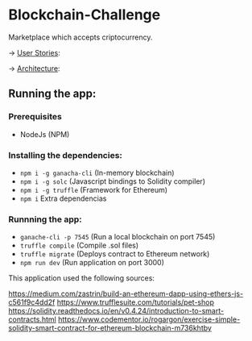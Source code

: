 # Blockchain-Challenge
Marketplace which accepts criptocurrency.

-> [User Stories](stories.md):

-> [Architecture](architecture.md):

## Running the app: 

### Prerequisites

* NodeJs (NPM)

### Installing the dependencies: 

* `npm i -g ganacha-cli` (In-memory blockchain)
* `npm i -g solc` (Javascript bindings to Solidity compiler)
* `npm i -g truffle` (Framework for Ethereum)
* `npm i` Extra dependencias

### Runnning the app: 

* `ganache-cli -p 7545` (Run a local blockchain on port 7545) 
* `truffle compile` (Compile .sol files) 
* `truffle migrate` (Deploys contract to Ethereum network)
* `npm run dev` (Run application on port 3000) 

This application used the following sources: 

https://medium.com/zastrin/build-an-ethereum-dapp-using-ethers-js-c561f9c4dd2f
https://www.trufflesuite.com/tutorials/pet-shop
https://solidity.readthedocs.io/en/v0.4.24/introduction-to-smart-contracts.html
https://www.codementor.io/rogargon/exercise-simple-solidity-smart-contract-for-ethereum-blockchain-m736khtby
